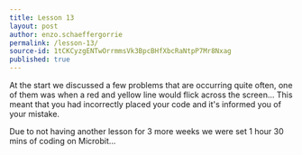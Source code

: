 ```yaml
---
title: Lesson 13
layout: post
author: enzo.schaeffergorrie
permalink: /lesson-13/
source-id: 1tCKCyzgENTwOrrmmsVk3BpcBHfXbcRaNtpP7Mr8Nxag
published: true
---
```

At the start we discussed a few problems that are occurring quite often, one of them was when a red and yellow line would flick across the screen… This meant that you had incorrectly placed your code and it's informed you of your mistake.

Due to not having another lesson for 3 more weeks we were set 1 hour 30 mins of coding on Microbit...

